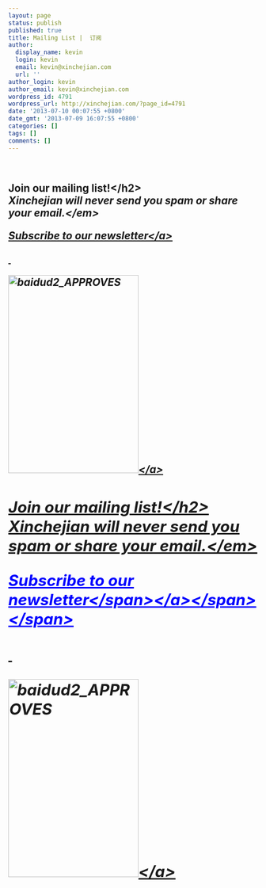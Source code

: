 ```yaml
---
layout: page
status: publish
published: true
title: Mailing List |  订阅
author:
  display_name: kevin
  login: kevin
  email: kevin@xinchejian.com
  url: ''
author_login: kevin
author_email: kevin@xinchejian.com
wordpress_id: 4791
wordpress_url: http://xinchejian.com/?page_id=4791
date: '2013-07-10 00:07:55 +0800'
date_gmt: '2013-07-09 16:07:55 +0800'
categories: []
tags: []
comments: []
---
```

<p><!--:zh--><br />
<h2>Join our mailing list!<&#47;h2><br />
<em>Xinchejian will never send you spam or share your email.<&#47;em></p>
<p><a href="http:&#47;&#47;eepurl.com&#47;oiiqn">Subscribe to our newsletter<&#47;a></p>
<p>&nbsp;</p>
<p><a href="http:&#47;&#47;xinchejian.com&#47;wp-content&#47;uploads&#47;2013&#47;07&#47;baidud2_APPROVES.png"><img alt="baidud2_APPROVES" src="http:&#47;&#47;xinchejian.com&#47;wp-content&#47;uploads&#47;2013&#47;07&#47;baidud2_APPROVES-263x400.png" width="263" height="400" &#47;><&#47;a><!--:--><!--:en--><br />
<h2>Join our mailing list!<&#47;h2><br />
<em>Xinchejian will never send you spam or share your email.<&#47;em></p>
<p><span style="text-decoration: underline;"><span style="color: #0000ff;"><a href="http:&#47;&#47;eepurl.com&#47;oiiqn"><span style="color: #0000ff; text-decoration: underline;">Subscribe to our newsletter<&#47;span><&#47;a><&#47;span><&#47;span></p>
<p>&nbsp;</p>
<p><a href="http:&#47;&#47;xinchejian.com&#47;wp-content&#47;uploads&#47;2013&#47;07&#47;baidud2_APPROVES.png"><img class="alignnone size-large wp-image-4861" alt="baidud2_APPROVES" src="http:&#47;&#47;xinchejian.com&#47;wp-content&#47;uploads&#47;2013&#47;07&#47;baidud2_APPROVES-263x400.png" width="263" height="400" &#47;><&#47;a><!--:--></p>
